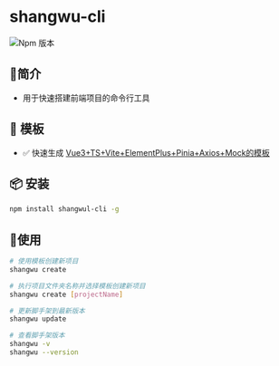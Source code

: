 #  shangwu-cli
![Npm 版本](https://img.shields.io/badge/dawei-cli_v0.0.1-green)

## 📖简介
- 用于快速搭建前端项目的命令行工具

## 📕 模板
-  ✅ 快速生成 [Vue3+TS+Vite+ElementPlus+Pinia+Axios+Mock的模板](https://gitee.com/sohucw/admin-pro)

## 📦 安装

```bash
npm install shangwul-cli -g
```
## 🚩使用

```bash
# 使用模板创建新项目
shangwu create 

# 执行项目文件夹名称并选择模板创建新项目
shangwu create [projectName]

# 更新脚手架到最新版本
shangwu update

# 查看脚手架版本
shangwu -v
shangwu --version

```